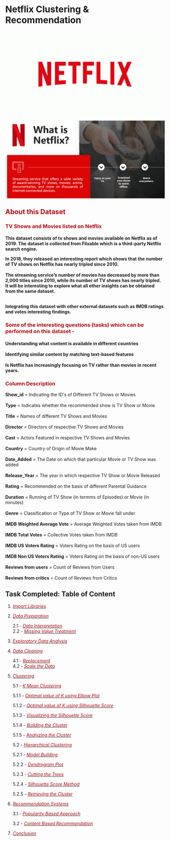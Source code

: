 # Netflix Clustering & Recommendation

<img src="tenor (1).gif" width="750" align="center">


<img src="What_is_netflix.png" width="750" align="center">
<h2><font color='#b20710'>About this Dataset</font></h2>
<h3><font color='#b20710'>TV Shows and Movies listed on Netflix</font></h3>

<h4>This dataset consists of tv shows and movies available on Netflix as of 2019. The dataset is collected from Flixable which is a third-party Netflix search engine.<br>

In 2018, they released an interesting report which shows that the number of TV shows on Netflix has nearly tripled since 2010. 
<br><br>The streaming service’s number of movies has decreased by more than 2,000 titles since 2010, while its number of TV shows has nearly tripled. It will be interesting to explore what all other insights can be obtained from the same dataset.
    
<br>
Integrating this dataset with other external datasets such as IMDB ratings and votes interesting findings.
</h4>
<h3><font color='#b20710'>Some of the interesting questions (tasks) which can be performed on this dataset -</font></h3>
<h4>
Understanding what content is available in different countries<br><br>
Identifying similar content by matching text-based features<br><br>
Is Netflix has increasingly focusing on TV rather than movies in recent years.</h4>
<h3><font color='#b20710'>Column Description</font></h3>

<b>Show_id </b>                             = Indicating the ID's of Different TV Shows or Movies<br><br>
<b>Type</b>                                 = Indicates whether the recommended show is TV Show or Movie<br><br>
<b>Title</b>                                = Names of different TV Shows and Movies<br><br>
<b>Director</b>                             = Directors of respective TV Shows and Movies<br><br>
<b>Cast</b>                                 = Actors Featured in respective TV Shows and Movies<br><br>
<b>Country</b>                              = Country of Origin of Movie Make<br><br>
<b>Date_Added</b>                           = The Date on which that particular Movie or TV Show was added<br><br>
<b>Release_Year</b>                         = The year in which respective TV Show or Movie Released<br><br>
<b>Rating</b>                               = Recommended on the basis of different Parental Guidance<br><br>
<b>Duration</b>                             = Running of TV Show (in termms of Episodes) or Movie (in minutes)<br><br>
<b>Genre</b>                                = Classification or Type of TV Show or Movie fall under<br><br>
<b>IMDB Weighted Average Vote</b>           = Average Weighted Votes taken from IMDB<br><br>
<b>IMDB Total Votes</b>                     = Collective Votes taken from IMDB<br><br>
<b>IMDB US Voters Rating</b>                = Voters Rating on the basis of US users<br><br>
<b>IMDB Non US Voters Rating</b>        = Voters Rating on the basis of non-US users<br><br>
<b>Reviews from users</b>               = Count of Reviews from Users<br><br>
<b>Reviews from critics</b>             = Count of Reviews from Critics



  ## Task Completed: Table of Content

1. *[<font color='#b20710'>Import Libraries</font>](#lib)*


2. *[<font color='#b20710'>Data Preparation</font>](#prep)*

      2.1 - *[<font color='#b20710'>Data Interpretation</font>](#datainter)*   
      2.2 - *[<font color='#b20710'>Missing Value Treatment</font>](#missval)*
      
      
3. *[<font color='#b20710'>Exploratory Data Analysis</font>](#eda)*


4. *[<font color='#b20710'>Data Cleaning</font>](#Dataclean)*

      4.1 - *[<font color='#b20710'>Replacement</font>](#replace)*     
      4.2 - *[<font color='#b20710'>Scale the Data</font>](#scale)*
      
      
5. *[<font color='#b20710'>Clustering</font>](#clus)*

      5.1 - *[<font color='#b20710'>K Mean Clustering</font>](#kmean)*
      
      5.1.1 - *[<font color='#b20710'>Optimal value of K using Elbow Plot</font>](#elbow)*
      
      5.1.2 - *[<font color='#b20710'>Optimal value of K using Silhouette Score</font>](#kss)*
      
      5.1.3 - *[<font color='#b20710'>Visualizing the Silhouette Score</font>](#vissil)*
      
      5.1.4 - *[<font color='#b20710'>Building the Cluster</font>](#buildclus)*
      
      5.1.5 - *[<font color='#b20710'>Analyzing the Cluster</font>](#anaclus)*
                
      5.2 - *[<font color='#b20710'>Hierarchical Clustering</font>](#hierar)*
      
      5.2.1 - *[<font color='#b20710'>Model Building</font>](#modbuild)*
      
      5.2.2 - *[<font color='#b20710'>Dendrogram Plot</font>](#dendro)*
      
      5.2.3 - *[<font color='#b20710'>Cutting the Trees</font>](#cuttree)*
      
      5.2.4 - *[<font color='#b20710'>Silhouette Score Method</font>](#ssm)*
      
      5.2.5 - *[<font color='#b20710'>Retrieving the Cluster</font>](#retclus)*
      
             
               
6. *[<font color='#b20710'>Recommendation Systems</font>](#recom)*

      3.1 - *[<font color='#b20710'>Popularity Based Approach</font>](#pop)*     
      
      3.2 - *[<font color='#b20710'>Content Based Recommendation</font>](#content)* 
      
      
7. *[<font color='#b20710'>Conclusion</font>](#conclusion)*



